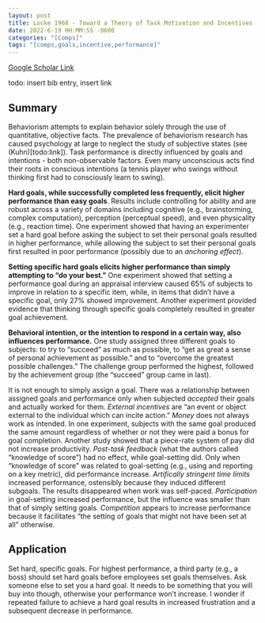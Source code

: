 ```yaml
---
layout: post
title: Locke 1968 - Toward a Theory of Task Motivation and Incentives
date: 2022-6-19 HH:MM:SS -0600
categories: "[Comps]"
tags: "[comps,goals,incentive,performance]"
---
```

[Google Scholar Link](https://scholar.google.com/scholar?hl=en&as_sdt=0%2C45&q=Toward+a+theory+of+task+motivation+and+incentives&btnG=)

todo: insert bib entry, insert link

## Summary
Behaviorism attempts to explain behavior solely through the use of quantitative, objective facts.  The prevalence of behaviorism research has caused psychology at large to neglect the study of subjective states (see (Kuhn)[todo:link]).  Task performance is directly influenced by goals and intentions - both non-observable factors.  Even many unconscious acts find their roots in conscious intentions (a tennis player who swings without thinking first had to consciously learn to swing).

**Hard goals, while successfully completed less frequently, elicit higher performance than easy goals**.  Results include controlling for ability and are robust across a variety of domains including cognitive (e.g., brainstorming, complex computation), perception (perceptual speed), and even physicality (e.g., reaction time).  One experiment showed that having an experimenter set a hard goal before asking the subject to set their personal goals resulted in higher performance, while allowing the subject to set their personal goals first resulted in poor performance (possibly due to an _anchoring effect_).

**Setting specific hard goals elicits higher performance than simply attempting to “do your best.”** One experiment showed that setting a performance goal during an appraisal interview caused 65% of subjects to improve in relation to a specific item, while, in items that didn’t have a specific goal, only 27% showed improvement.  Another experiment provided evidence that thinking through specific goals completely resulted in greater goal achievement.

**Behavioral intention, or the intention to respond in a certain way, also influences performance.**  One study assigned three different goals to subjects: to try to “succeed” as much as possible, to “get as great a sense of personal achievement as possible.” and to “overcome the greatest possible challenges.”  The challenge group performed the highest, followed by the achievement group (the “succeed” group came in last).

It is not enough to simply assign a goal.  There was a relationship between assigned goals and performance only when subjected _accepted_ their goals and actually worked for them.  _External incentives_ are “an event or object external to the individual which can incite action.”  _Money_ does not always work as intended.  In one experiment, subjects with the same goal produced the same amount regardless of whether or not they were paid a bonus for goal completion.  Another study showed that a piece-rate system of pay did not increase productivity.  _Post-task feedback_ (what the authors called “knowledge of score”) had no effect, while goal-setting did.  Only when “knowledge of score” was related to goal-setting (e.g., using and reporting on a key metric), did performance increase.  _Artifically stringent time limits_ increased performance, ostensibly because they induced different subgoals.  The results disappeared when work was self-paced.  _Participation_ in goal-setting increased performance, but the influence was smaller than that of simply setting goals.  _Competition_ appears to increase performance because it facilitates “the setting of goals that might not have been set at all” otherwise.

## Application
Set hard, specific goals.  For highest performance, a third party (e.g., a boss) should set hard goals before employees set goals themselves.  Ask someone else to set you a hard goal.  It needs to be something that you will buy into though, otherwise your performance won’t increase.  I wonder if repeated failure to achieve a hard goal results in increased frustration and a subsequent decrease in performance.
